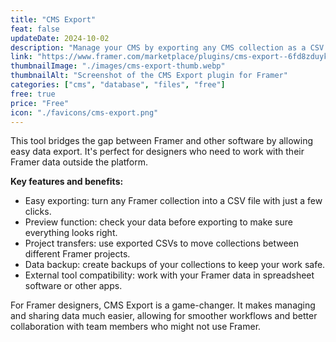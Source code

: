 ```yaml
---
title: "CMS Export"
feat: false
updateDate: 2024-10-02
description: "Manage your CMS by exporting any CMS collection as a CSV and reimport them into Framer CMS for seamless project transfers."
link: "https://www.framer.com/marketplace/plugins/cms-export--6fd8zduyk5je9zsw5morqqldd/?via=julesvcode"
thumbnailImage: "./images/cms-export-thumb.webp"
thumbnailAlt: "Screenshot of the CMS Export plugin for Framer"
categories: ["cms", "database", "files", "free"]
free: true
price: "Free"
icon: "./favicons/cms-export.png"
---
```


This tool bridges the gap between Framer and other software by allowing easy data export. It's perfect for designers who need to work with their Framer data outside the platform.

<b>Key features and benefits:</b>

- Easy exporting: turn any Framer collection into a CSV file with just a few clicks.
- Preview function: check your data before exporting to make sure everything looks right.
- Project transfers: use exported CSVs to move collections between different Framer projects.
- Data backup: create backups of your collections to keep your work safe.
- External tool compatibility: work with your Framer data in spreadsheet software or other apps.

For Framer designers, CMS Export is a game-changer. It makes managing and sharing data much easier, allowing for smoother workflows and better collaboration with team members who might not use Framer.
